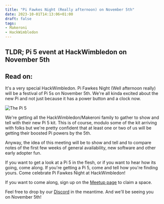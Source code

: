 ```yaml
---
title: "Pi Fawkes Night (Really afternoon) on November 5th"
date: 2023-10-01T14:13:06+01:00
draft: false
tags:
- Makeroni
- HackWimbledon
---
```


## TLDR; Pi 5 event at HackWimbledon on November 5th

## Read on:

It's a very special HackWimbledon. Pi Fawkes Night (Well afternoon really) will be a festival of Pi 5s on November 5th. We're all kinda excited about the new Pi and not just because it has a power button and a clock now. 

![The Pi 5](/images//raspberry-pi-5.jpeg)

We're getting all the HackWimbledon/Makeroni family to gather to show and tell with their new Pi 5 kit. This is of course, modulo some of the kit arriving with folks but we're pretty confident that at least one or two of us will be getting their boosted Pi powers by the 5th.

Anyway, the idea of this meeting will be to show and tell and to compare notes of the first few weeks of general availability, new software and other early adopter fun.

If you want to get a look at a Pi 5 in the flesh, or if you want to hear how its going, come along. If you're getting a Pi 5, come and tell how you're finding yours. Come celebrate Pi Fawkes Night at HackWimbledon!

If you want to come along, sign up on the [Meetup page](https://www.meetup.com/makeroni/events/296465244/) to claim a space.

Feel free to drop by our [Discord](https://discord.gg/HYYXHSu) in the meantime. And we'll be seeing you on November 5th!


